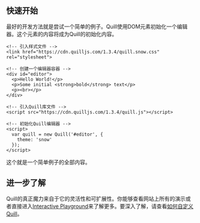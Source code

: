 ## 快速开始

最好的开发方法就是尝试一个简单的例子。Quill使用DOM元素初始化一个编辑器。这个元素的内容将成为Quill的初始化内容。

```
<!-- 引入样式文件 -->
<link href="https://cdn.quilljs.com/1.3.4/quill.snow.css" rel="stylesheet">

<!-- 创建一个编辑器容器 -->
<div id="editor">
  <p>Hello World!</p>
  <p>Some initial <strong>bold</strong> text</p>
  <p><br></p>
</div>

<!-- 引入Quill库文件 -->
<script src="https://cdn.quilljs.com/1.3.4/quill.js"></script>

<!-- 初始化Quill编辑器 -->
<script>
  var quill = new Quill('#editor', {
    theme: 'snow'
  });
</script>
```

这个就是一个简单例子的全部内容。

## 进一步了解

Quill的真正魔力来自于它的灵活性和可扩展性。你能够查看网站上所有的演示或者直接进入[Interactive Playground](https://quilljs.com/playground/)来了解更多。要深入了解，请查看[如何自定义Quill](https://quilljs.com/guides/how-to-customize-quill/)。